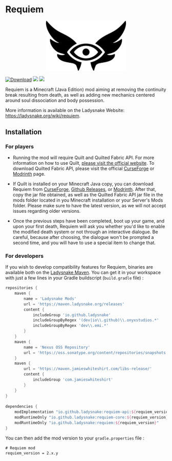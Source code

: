 # Requiem

<p align="center">
    <picture>
        <source media="(prefers-color-scheme: dark)" srcset="banners/requiem_logo_light.png" width="250">
        <img src="banners/requiem_logo_200x125.png" width="250">
    </picture> 
</p>

[![Download](https://curse.nikky.moe/api/img/265729?logo)](https://curse.nikky.moe/api/url/265729) ![](https://jitpack.io/v/ladysnake/dissolution.svg) ![](https://img.shields.io/github/issues/ladysnake/requiem.svg)

Requiem is a Minecraft (Java Edition) mod aiming at removing the continuity break resulting from death,
as well as adding new mechanics centered around soul dissociation and body possession.

More information is available on the Ladysnake Website: https://ladysnake.org/wiki/requiem.

## Installation

### For players

-   Running the mod will require Quilt and Quilted Fabric API. For more information on how to use Quilt, [please visit the official website](https://quiltmc.org/). To download Quilted Fabric API, please visit the official [CurseForge](https://www.curseforge.com/minecraft/mc-mods/qsl) or [Modrinth](https://modrinth.com/mod/qsl) page.

-   If Quilt is installed on your Minecraft Java copy, you can download Requiem from [CurseForge](https://minecraft.curseforge.com/projects/requiem), [Github Releases](https://github.com/Ladysnake/Requiem/releases), or [Modrinth](https://modrinth.com/mod/requiem). After that, copy the jar file obtained, as well as the Quilted Fabric API jar file in the mods folder located in you Minecraft installation or your Server's Mods folder. Please make sure to have the latest version, as we will not accept issues regarding older versions.

-   Once the previous steps have been completed, boot up your game, and  upon your first death, Requiem will ask you whether you'd like to  enable the modified death system or not through an interactive dialogue. Be careful, because after choosing, the dialogue won't be prompted a second time, and you will have to use a special item to change that.

### For developers

If you wish to develop compatibility features for Requiem, binaries are available both on the [Ladysnake Maven](https://maven.ladysnake.org). You can get it in your workspace with just a few lines in your Gradle buildscript (`build.gradle` file) :

```gradle
repositories {
    maven {
        name = 'Ladysnake Mods'
        url = 'https://maven.ladysnake.org/releases'
        content {
            includeGroup 'io.github.ladysnake'
            includeGroupByRegex '(dev|io\\.github)\\.onyxstudios.*'
            includeGroupByRegex 'dev\\.emi.*'
        }
    }
    maven {
        name = 'Nexus OSS Repository'
        url = 'https://oss.sonatype.org/content/repositories/snapshots'
    }
    maven {
        url = 'https://maven.jamieswhiteshirt.com/libs-release/'
        content {
            includeGroup 'com.jamieswhiteshirt'
        }
    }
}

dependencies {
    modImplementation "io.github.ladysnake:requiem-api:${requiem_version}"
    modRuntimeOnly "io.github.ladysnake:requiem-core:${requiem_version}"
    modRuntimeOnly "io.github.ladysnake:requiem:${requiem_version}"
}
```

You can then add the mod version to your `gradle.properties` file :

```properties
# Requiem mod
requiem_version = 2.x.y
```
